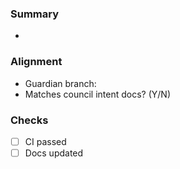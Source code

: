 ### Summary
- 

### Alignment
- Guardian branch: 
- Matches council intent docs? (Y/N)

### Checks
- [ ] CI passed
- [ ] Docs updated
